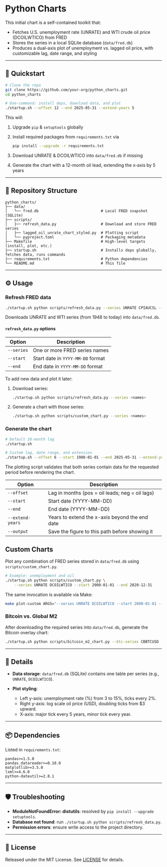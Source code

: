 # Python Charts

This initial chart is a self-contained toolkit that:

* Fetches U.S. unemployment rate (UNRATE) and WTI crude oil price (DCOILWTICO) from FRED  
* Stores the series in a local SQLite database (`data/fred.db`)  
* Produces a dual-axis plot of unemployment vs. lagged oil price, with customizable lag, date range, and styling  

---

## 🚀 Quickstart

```bash
# Clone the repo
git clone https://github.com/your-org/python_charts.git
cd python_charts

# One-command: install deps, download data, and plot
./startup.sh --offset 12 --end 2025-05-31 --extend-years 5
````

This will:

1. Upgrade `pip` & `setuptools` globally
2. Install required packages from `requirements.txt` via

   ```bash
   pip install --upgrade -r requirements.txt
   ```
3. Download UNRATE & DCOILWTICO into `data/fred.db` if missing
4. Generate the chart with a 12-month oil lead, extending the x-axis by 5 years

---

## 📁 Repository Structure

```
python_charts/
├── data/
│   └── fred.db                            # Local FRED snapshot (SQLite)
├── scripts/
│   ├── refresh_data.py                    # Download and store FRED series
│   ├── lagged_oil_unrate_chart_styled.py  # Plotting script
│   └── pyproject.toml                     # Packaging metadata
├── Makefile                               # High-level targets (install, plot, etc.)
├── startup.sh                             # Installs deps globally, fetches data, runs commands
├── requirements.txt                       # Python dependencies
└── README.md                              # This file
```

---

## ⚙️ Usage

### Refresh FRED data

```bash
./startup.sh python scripts/refresh_data.py --series UNRATE CPIAUCSL --start 1960-01-01
```

Downloads UNRATE and WTI series (from 1948 to today) into `data/fred.db`.

#### `refresh_data.py` options

| Option     | Description                         |
| ---------- | ----------------------------------- |
| `--series` | One or more FRED series names       |
| `--start`  | Start date in `YYYY-MM-DD` format   |
| `--end`    | End date in `YYYY-MM-DD` format     |

To add new data and plot it later:

1. Download series:

   ```bash
   ./startup.sh python scripts/refresh_data.py --series <names>
   ```

2. Generate a chart with those series:

   ```bash
   ./startup.sh python scripts/custom_chart.py --series <names>
   ```

### Generate the chart

```bash
# Default 18-month lag
./startup.sh

# Custom lag, date range, and extension
./startup.sh --offset 6 --start 1980-01-01 --end 2025-05-31 --extend-years 2
```

The plotting script validates that both series contain data for the
requested period before rendering the chart.

| Option           | Description                                     |
| ---------------- | ----------------------------------------------- |
| `--offset`       | Lag in months (pos = oil leads; neg = oil lags) |
| `--start`        | Start date (YYYY-MM-DD)                         |
| `--end`          | End date (YYYY-MM-DD)                           |
| `--extend-years` | Years to extend the x-axis beyond the end date  |
| `--output`       | Save the figure to this path before showing it  |

## Custom Charts

Plot any combination of FRED series stored in `data/fred.db` using
`scripts/custom_chart.py`.

```bash
# Example: unemployment and oil
./startup.sh python scripts/custom_chart.py \
    --series UNRATE DCOILWTICO --start 2000-01-01 --end 2020-12-31
```

The same invocation is available via Make:

```bash
make plot-custom ARGS="--series UNRATE DCOILWTICO --start 2000-01-01 --end 2020-12-31"
```
### Bitcoin vs. Global M2

After downloading the required series into `data/fred.db`, generate the Bitcoin overlay chart:

```bash
./startup.sh python scripts/bitcoin_m2_chart.py --btc-series CBBTCUSD --m2-series GLOBAL_M2
```


---

## 📝 Details

* **Data storage**: `data/fred.db` (SQLite) contains one table per series (e.g., `UNRATE`, `DCOILWTICO`).
* **Plot styling**:

  * Left y-axis: unemployment rate (%) from 3 to 15%, ticks every 2%.
  * Right y-axis: log scale oil price (USD), doubling ticks from \$3 upward.
  * X-axis: major tick every 5 years, minor tick every year.

---

## 📦 Dependencies

Listed in `requirements.txt`:

```text
pandas>=1.5.0
pandas_datareader>=0.10.0
matplotlib>=3.5.0
lxml>=4.6.0
python-dateutil>=2.8.1
```

---

## 🛡️ Troubleshooting

* **ModuleNotFoundError: distutils**: resolved by `pip install --upgrade setuptools`.
* **Database not found**: run `./startup.sh python scripts/refresh_data.py`.
* **Permission errors**: ensure write access to the project directory.

---

## 📄 License

Released under the MIT License. See [LICENSE](LICENSE) for details.

